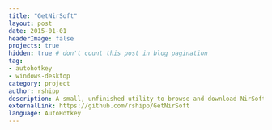 ```yaml
---
title: "GetNirSoft"
layout: post
date: 2015-01-01
headerImage: false
projects: true
hidden: true # don't count this post in blog pagination
tag:
- autohotkey
- windows-desktop
category: project
author: rshipp
description: A small, unfinished utility to browse and download NirSoft programs.
externalLink: https://github.com/rshipp/GetNirSoft
language: AutoHotkey
---
```

